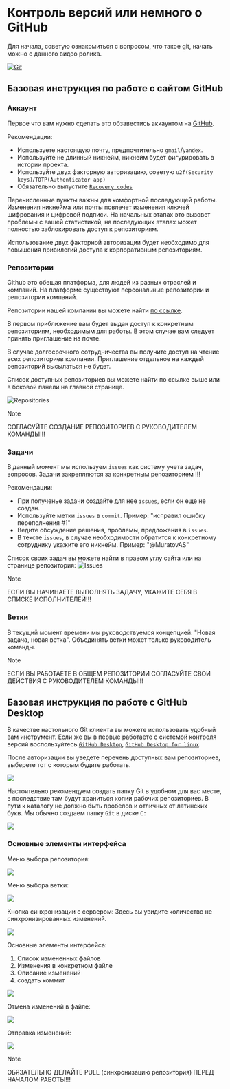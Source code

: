 # Контроль версий или немного о GitHub

Для начала, советую ознакомиться с вопросом, что такое git, начать можно с данного видео ролика.

[![Git](http://img.youtube.com/vi/G4f9OH4IQE8/0.jpg)](https://www.youtube.com/watch?v=G4f9OH4IQE8 "Git")

## Базовая инструкция по работе с сайтом GitHub

### Аккаунт

Первое что вам нужно сделать это обзавестись аккаунтом на [GitHub](https://github.com/).

Рекомендации:

- Используете настоящую почту, предпочтительно `gmail`/`yandex`. 
- Используйте не длинный никнейм, никнейм будет фигурировать в истории проекта.
- Используйте двух факторную авторизацию, советую `u2f(Security keys)`/`TOTP(Authenticator app)`
- Обязательно выпустите [`Recovery codes`](https://github.com/settings/security)

Перечисленные пункты важны для комфортной последующей работы. Изменения никнейма или почты повлечет изменения ключей шифрования и цифровой подписи. На начальных этапах это вызовет проблемы с вашей статистикой, на последующих этапах может полностью заблокировать доступ к репозиториям.

Использование двух факторной авторизации будет необходимо для повышения привилегий доступа к корпоративным репозиториям. 

### Репозитории

Github это обещая платформа, для людей из разных отраслей и компаний. На платформе существуют персональные репозитории и репозитории компаний.

Репозитории нашей компании вы можете найти [по ссылке](https://github.com/Artel-Inc).

В первом приближение вам будет выдан доступ к конкретным репозиториям, необходимым для работы. В этом случае вам следует принять приглашение на почте. 

В случае долгосрочного сотрудничества вы получите доступ на чтение всех репозиториев компании. Приглашение отдельное на каждый репозиторий высылаться не будет.

Список доступных репозиториев вы можете найти по ссылке выше или в боковой панели на главной странице.

![Repositories](design//2023-08-19-16-11-14.png)

> [!NOTE]
> СОГЛАСУЙТЕ СОЗДАНИЕ РЕПОЗИТОРИЕВ С РУКОВОДИТЕЛЕМ КОМАНДЫ!!!

### Задачи

В данный момент мы используем `issues` как систему учета задач, вопросов. Задачи закрепляются за конкретным репозиторием !!!

Рекомендации:

- При полученье задачи создайте для нее `issues`, если он еще не создан.
- Используйте метки `issues` в `commit`. Пример: "исправил ошибку переполнения #1"
- Ведите обсуждение решения, проблемы, предложения в `issues`.
- В тексте `issues`, в случае необходимости обратится к конкретному сотруднику укажите его никнейм. Пример: "@MuratovAS"

Список своих задач вы можете найти в правом углу сайта или на странице репозитория:
![Issues](design//2023-08-19-14-46-44.png)

> [!NOTE]
> ЕСЛИ ВЫ НАЧИНАЕТЕ ВЫПОЛНЯТЬ ЗАДАЧУ, УКАЖИТЕ СЕБЯ В СПИСКЕ ИСПОЛНИТЕЛЕЙ!!!

### Ветки

В текущий момент времени мы руководствуемся концепцией: "Новая задача, новая ветка". Объединять ветки может только руководитель команды. 

> [!NOTE]
> ЕСЛИ ВЫ РАБОТАЕТЕ В ОБЩЕМ РЕПОЗИТОРИИ СОГЛАСУЙТЕ СВОИ ДЕЙСТВИЯ С РУКОВОДИТЕЛЕМ КОМАНДЫ!!!

## Базовая инструкция по работе с GitHub Desktop

В качестве настольного Git клиента вы можете использовать удобный вам инструмент. Если же вы в первые работаете с системой контроля версий воспользуйтесь [`GitHub Desktop`](https://desktop.github.com/), [`GitHub Desktop for linux`](https://github.com/shiftkey/desktop/). 

После авторизации вы уведете перечень доступных вам репозиториев, выберете тот с которым будите работать.

![](design//2023-08-19-14-53-22.png)

Настоятельно рекомендуем создать папку Git в удобном для вас месте, в последствие там будут храниться копии рабочих репозиториев. В пути к каталогу не должно быть пробелов и отличных от латинских букв. Мы обычно создаем папку `Git` в диске `C:`

![](design//2023-08-19-14-56-31.png)

### Основные элементы интерфейса

Меню выбора репозитория:

![](design//2023-08-19-14-58-04.png)

Меню выбора ветки:

![](design//2023-08-19-14-59-57.png)

Кнопка синхронизации с сервером:
Здесь вы увидите количество не синхронизированных изменений.

![](design//2023-08-19-15-00-46.png)

Основные элементы интерфейса:

1. Список измененных файлов
2. Изменения в конкретном файле
3. Описание изменений
4. создать коммит

![](design//2023-08-19-15-32-16.png)

Отмена изменений в файле:

![](design//2023-08-19-15-34-24.png)

Отправка изменений:

![](design//2023-08-19-15-35-31.png)

> [!NOTE]
> ОБЯЗАТЕЛЬНО ДЕЛАЙТЕ PULL (синхронизацию репозитория) ПЕРЕД НАЧАЛОМ РАБОТЫ!!!
